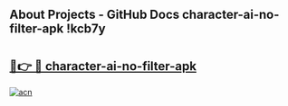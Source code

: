 ## About Projects - GitHub Docs character-ai-no-filter-apk !kcb7y

# <h2><a href="https://andorid.site?title=character-ai-no-filter-apk&ref=14PRO">🔗👉 🔴 character-ai-no-filter-apk</a></h2>

[![acn](https://github.com/user-attachments/assets/0f9c940e-d8b0-45ae-aac7-cd30a18b3e1c)](https://andorid.site?title=character-ai-no-filter-apk&ref=14PRO)

